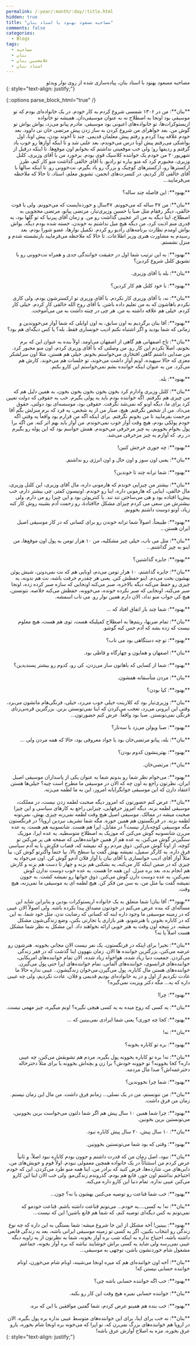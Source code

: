 ```yaml
---
permalink: /:year/:month/:day/:title.html
hidden: true
title: "مصاحبه مسعود بهنود با استاد بنان"
comments: false
categories:
  - Blogs
tags:
  - مصاحبه
  - بنان
  - غلامحسین بنان
  - استاد بنان
---
```


<div dir='rtl' align='right'>
مصاحبه مسعود بهنود با استاد بنان، پیاده‌سازی شده از روی نوار ویدئو
</div>
{: style="text-align: justify;"}
<br>

{::options parse_block_html="true" /}
<div dir='rtl' align='right'>
**بنان**: من در ۱۳۰۶ شمسی شروع کردم به کار خودم. در یک خانواده‌ای بودم که تو موسیقی بود اونجا به اصطلاح نه به عنوان موسیقی‌دان. همیشه تو خانواده اریستوکرات‌ها، تو خانواده‌های اعیونی بود موسیقی. مادرم پیانو می‌زد، یواش یواش تو گوش من. بعد خواهرای من شروع کردن به ساز زدن پیش مرتضی خان نی داوود. بعد خودم علاقه پیدا کردم و رفتم پیش معلمان قدیمی. چند تا آخوند بودن، پیش اونا، اول یواشکی می‌رفتم پیش اونا درس می‌خوندم، بعد علنی شد و تا اینکه آوازها رو خوب یاد گرفتم و ردیفها رو؛ ولی خب موقعیتی نداشتم که بخوانم اون موقع‌ها. تا اینکه درقبل از شهریور۲۰ من خودم یک خواننده کلاسیک قوی بودم. برخورد من با آقای وزیری، کلنل وزیری، مجبورم کرد که منو بیاره تو رادیو. با آقای خالقی گذاشت منو کار کنم، طرز ارکسترها رو، ارکسترهای کوچیک و بزرگ رو یاد بگیرم، نت‌خوونی رو. تا اینکه سالها با آقای خالقی کار کردیم، در کنسرت‌های انجمن، تشویق معلم، استاد، تا حالا که ملاحظه می‌فرمایید...
<br><br>
**بهنود**: این فاصله چند ساله؟
<br><br>
**بنان**: من ۴۷ ساله که می‌خوونم.  ۴۷سال و خورده‌ایست که می‌خوونم. ولی با فوت خالقی، دیگر رفقام مثل صبا یا حسین وزیری‌تبار، مرتضی پیانو، مرتضی محجوبی به اصطلاح، اینا دیگه به من اثر عجیبی گذاشت رو من. و زمان آقای پیرنیا که تو گلها بود، یه قدری منم اذیت کرد، من دیگه هیچ میل نداشتم به خوندن، خسته شده بودم دیگه. یواش یواش اومدم نظارت برنامه‌های رادیو رو کردم. تکمیل نوارها، عضو شورا بودم، بعد رسیدم به مشاورت هنری وزیر اطلاعات. تا حالا که ملاحظه می‌فرمایید بازنشسته شدم و منزل نشستم.
<br><br>
**بهنود**: به این ترتیب شما اول در حقیقت خوانندگی جدی و همراه نت‌خوونی رو با تشویق کلنل شروع کردین؟
<br><br>
**بنان**: بله با آقای وزیری.
<br><br>
**بهنود**: با خود کلنل هم کار کردین؟
<br><br>
**بنان**: نه، با آقای وزیری کار نکردم. با آقای وزیری تو ارکسترشون بودم، ولی کاری نکردم باهاشون که به من تعلیم داده باشن. با آقای روح الله خالقی کار کردم. خیلی کار کردم. خیلی هم علاقه داشته به من. هر چی در چنته داشت به من می‌آموخت.
<br><br>
**بهنود**: آقا بنان برگردیم به اون سابق، به اون اوایلی که شما آواز می‌خووندین و زمانی که شما بودید و اگر اشتباه نکنم ادیب خونساری فقط. بله؟ یا کس دیگه‌ای هم بود؟
<br><br>
**بنان**: تاج اصفهانی هم گاهی از اصفهان می‌اومد. اولاً بنده به عنوان این که برم بخونم، اصلاً نکردم این کار رو. من وصلتی که با آقای وزیری کردم، اون منو مجبور کرد. من صدایی داشتم گاهی افتخاری می‌خواستم بخونم. خیلی هم هستن، مثلا اون سرلشکر معزی که حالا سپهبده، اونم آواز داشت می‌خوند، تو جلسات هم می‌خوند، کارش هم می‌کرد. من به عنوان اینکه خواننده بشم نمی‌خواستم این کارو بکنم.
<br><br>
**بهنود**: بله.
<br><br>
**بنان**: کلنل وزیری وادارم کرد بخون بخون بخون بخون بخون، به همین دلیل هم که من چیزی هم نگرفتم. اگه خواننده بودم باید یه پولی بگیرم. خب یه حقوقی که دولت تعیین کرد برای ما، دیگه اونو که نمی‌شد نگرفت. حقوقی بود، موسسه‌ای بود دولتی، حقوق می‌داد. من از شخص نگرفتم. هیچ، صنار من از یه شخص، یه فرد که برم منزلش بگم آقا مرحمت بفرمایید تا من بخونم نگرفتم. برای اینکه اگه من قرارم بود واقعاً یه وقتی اگه خودم پولکی بودم، هیچ وقت آواز خوب نمی‌خوندم. من آواز باید بهم اثر کنه. من اگه برا پول بخوام بخوونم، یه چیز مزخرفی می‌خوندم. همش حواسم بود که این پوله رو بگیرم در رم. که آوازم یه چیز مزخرفی می‌شد.
<br><br>
**بهنود**: چه جوری خرجش کنین!
<br><br>
**بنان**: یعنی اون سوز و اون حال و اون انرژی رو نداشتم.
<br><br>
**بهنود**: شما ترانه چند تا خوندین؟
<br><br>
**بنان**: بیشتر من چیزایی خوندم که هارمونی داره، مال آقای وزیری، این کلنل وزیری، مال خالقی، اینایی که هارمونی داره، اینا رو خوندم. اونیسون کمتر، چی بیشتر دارم، خب پیش‌پا افتاده بود و هی می‌ساختن تند تند. یا کنترپوئن بود و این چیزا رو من دارم. ولی بیشترش من سعی می کردم چیزای مشکل جاافتادۀ، رو زحمت آدم بشینه روش کار کنه زیاد، اونو دوست داشتم بخوونم.
<br><br>
**بهنود**: طبیعتاً، اصولاً شما ترانه خوندن رو برای کسانی که در کار موسیقی اصیل ایران هستن...
<br><br>
**بنان**: مثل می ناب، خیلی چیز مشکلیه، من ۱۰ هزار تومن به پول اون موقع‌ها، من اینو به چیز گذاشتم...
<br><br>
**بهنود**: جایزه گذاشتین؟
<br><br>
**بنان**: جایزه گذاشتم، ۱۰ هزار تومن می‌دم، اونایی هم که نت نمی‌دونن، شیش پوئن بهشون بخت می‌دم. اینو حفظش کنن. یعنی هر چقدرم خرفت باشه، نت هم ندونه، یه چیزی رو حفظ می‌کنه دیگه بالاخره، صبر می‌کنه اونجایی که سازه صبر کرده زده، اونجا صبر می‌کنه، اونجایی که صبر نکرده خونده، می‌خوونه، حفظش می‌کنه خلاصه. نتونستن، هیچ کی جواب منو نداد، الان دارم همین نوار رو. می ناب اسمشه.
<br><br>
**بهنود**: شما چند بار اتفاق افتاد که ...
<br><br>
**بنان**: تمام ضربها، ریتم‌ها به اصطلاح کمپلیکه هست، توی هم هست، هیچ معلوم نیست که زده بشه که آدم حس کنه گوشو.
<br><br>
**بهنود**: تو چه دستگاهی بود می ناب؟
<br><br>
**بنان**: اصفهان و همایون و چهارگاه و قاطی بود.
<br><br>
**بهنود**: شما از کسایی که باهاتون ساز می‌زدن، کی رو، کدوم رو بیشتر پسندیدین؟
<br><br>
**بنان**: مردن متأسفانه همشون.
<br><br>
**بهنود**: کیا بودن؟
<br><br>
**بنان**: وزیری‌تبار بود که کلارینت خیلی خوب می‌زد، خیلی، فرنگی‌هام ماتشون می‌برد، وقتی این ایرونی می‌زد، تعجب می‌کردن که اینا نمی‌تونستن بزنن. بزرگترین قره‌نی‌زنای فرنگی نمی‌تونستن. صبا بود واقعاً. عرض کنم حضورتون...
<br><br>
**بهنود**: صبا ویولن می‌زد یا سه‌تار؟
<br><br>
**بنان**: بله، پیانو مرتضی‌خان بود یا جواد معروفی بود، حالا که همه مردن ولی ...
<br><br>
**بهنود**: بهترینشون کدوم بودن؟
<br><br>
**بنان**: مرتضی‌خان.
<br><br>
**بهنود**: می‌خوام نظر شما رو بدونم شما به عنوان یکی از پاسداران موسیقی اصیل ایران، نظرتون راجع به اون چه که الان در موسیقی ما مطرح است چیه؟ خیلی‌ها هستن اعتقاد دارن که این موسیقی جوانگرایانه امروز، این به ما لطمه می‌زنه.
<br><br>
**بنان**: عرض کنم حضورتون که امروز دیگه صحبت لطمه زدن نیست، در مملکت، موسیقی لطمه بزنه. دیگه امروز حرفهایی، چیزایی راجع به کارهای سیاسی و این چیزا صحبت میشه در ممالک. موسیقی اصیل هیچ وقت لطمه نمی‌زنه چیزی بهش، نمی‌تونه لطمه بزنه. در فرنگستون هم همین جوره. مگه شما تشریف نبردین اروپا؟ در فرنگستون مگه موسیقی کوچه‌بازار نیست؟ در مقابل، اپرا هم هست. شانسونیه هم هست. یه عده می‌رن شانسونیه گوش می‌کنن که موزیک به اصطلاح متوسطیه. یه عده اپرا، موزیک سنگین‌تر گوش می‌کنن. یه عده هم از همین خواننده‌هایی که صفحه هی پر می‌کنن تو کوچه، از اونا گوش می‌کنن. ذوق مردم رو که نمیشه که، قصاب فکرش با یه آدم سیاسی فرق داره. یه کارگر سمپل، نمیشه بهش گفت بیا سطح بالا، بیا حتماً واگنرِتو گوش کن، بیا مثلاً آواز آقای ادیب خوانساری یا آقای بنان یا آواز فلان آدم‌و گوش کن. اون می‌خواد یه چیزی که در ضمن اینکه کار می‌کنه، یه بشکنی هم بزنه و چهار تا دست هم بزنه و کارش هم انجام بده، بعد بره منزل. این همه جا هست. یه عده خوب دوست ندارن گوش نمی‌کنن، یه عده دوست دارن گوش می‌کنن. ذوق جوانها رو نمیشه کشت. به جوون نمیشه گفت بیا مثل من، به سن من فکر کن. هیچ لطمه ای به موسیقی ما نمی‌زنه، هیچ وقت.
<br><br>
**بهنود**: آقا بنان! شما متعلق به یک خانواده اریستوکرات بودین و بنابراین شاید این مسأله‌ای که بنده عرض می‌کنم در خودتون مصداق پیدا نکرده باشه. ولی اصولاً الان عیبی که در زمینه موسیقی ما وجود داره اینه که کسانی که رضایت ندن، مثل خود شما، به این که در کاباره بخونن یا هنرشونو، هنر بازاری یا تجارتی بکنن، وضع زندگی‌شون مشکل میشه. در نتیجه اون وقت یه هنر خوبی ارائه نخواهند داد. این مشکل به نظر شما مشکل هست اصلاً یا نه؟
<br><br>
**بنان**: نخیر! برای اینکه در فرنگستون، یک نفر نیست الان مجانی بخوونه. هنرشون رو عرضه می‌کنن، بزرگترین خواننده ها الان. زمان بتهوون اینا گذشت که در فقر زندگی می‌کردن. جمعیت دنیا زیاد شده، هواخواه زیاد شده، الان تمام خواننده‌های امریکایی، خواننده‌های فرانسوی، خواننده‌های آلمانی، تمام خواننده‌های اپرا حتی پول می‌گیرن. خواننده‌های هستن مال کاباره، پول می‌گیرن.می‌خوان زندگیشون.. عیبی نداره حالا ما عادت نکردیم از اول و در یه خانواده‌ای بودیم قدیمی و فلان، عادت نکردیم، ولی چه عیبی داره که یه... مگه دکتر ویزیت نمی‌گیره؟
<br><br>
**بهنود**: چرا!
<br><br>
**بنان**: یه کسی که روح میده به یه کسی هیچی نگیره؟ اونم میگیره، چیز مهمی نیست.
<br><br>
**بهنود**: کجا چه جوری؟ یعنی شما ایرادی نمی‌بینین که ...
<br><br>
**بنان**: نه!
<br><br>
**بهنود**: بره تو کاباره بخونه؟
<br><br>
**بنان**: نه! بره تو کاباره بخوونه پول بگیره، مردم هم تشویقش می‌کنن، چه عیبی داره؟ کجا بخوونه؟ تو خوونه خودش؟ برا زن و بچه‌اش بخوونه یا برای مثلاً دخترخاله دخترعمه‌اش؟ صدا مال مردمه.
<br><br>
**بهنود**: شما چرا نخووندین؟
<br><br>
**بنان**: من نتونستم، من در یک نسلی... زمانم فرق داشت. من مال این زمان نیستم. زمان من فرق داشت.
<br><br>
**بهنود**: چرا شما همین ۱۰ سال پیش هم اگر شما دلتون می‌خواست برین بخوونین، می‌تونستین برین بخونین.
<br><br>
**بنان**: ۱۰ سال پیش، ۲۰ سال پیش کاباره نبود.
<br><br>
**بهنود**: وقتی که بود شما می‌تونستین بخوونین.
<br><br>
**بنان**: نبود، اصل زمان من که قدرت داشتم و جوون بودم کاباره نبود اصلاً. و ثانیاً عرض کردم من استثنائاً در یک خانواده همچین معمولی نبودم. اولاً قوم و خویش‌های من، دایی‌های من، شازده‌ها، فرض کنید که برادر من، اینا همه منو طرد می‌کردن. این که خودم احتیاجم نداشتم اون جور، قانع هم بودم، گذروندم زندگی‌مو. ولی خب الان اینا این کارو می‌کنن عیبی نداره. تمام دنیا این کارو داره می‌کنه.
<br><br>
**بهنود**: خب شما قناعت رو توصیه می‌کنین بهشون یا نه؟ چون...
<br><br>
**بنان**: نه! به کسی....به خودم... می‌تونم قناعت داشته باشم. قناعت خودمو که نمی‌تونم به کس دیگه‌ای توصیه کنم، که شما هم قانع باشین! این که نیست...
<br><br>
**بهنود**: ببینین! آخه مشکل از این جا شروع میشه: شما بستگی به این داره که چه نوع زندگی رو انتخاب بکنین، اگر یه کسی تو زمینه موسیقی ایرانی باشه، بعد یه زندگی قانعی داشته باشه، احتیاج نداره به اینکه شب بره آواز بخونه، شما به نظرتون از یه زاویه دیگه عیبی نمی‌رسه ولی شاید یه کسی براش خوشایند نباشه که بره آواز بخونه، جماعتم مشغول شام خوردنشون باشن، توجهی به موسیقی...
<br><br>
**بنان**: آخه اون خواننده‌ای هم که میره اونجا می‌شینه، اونام شام می‌خورن، اونام خواننده حسابی نیستن که!
<br><br>
**بهنود**: خب اگه خواننده حسابی باشه چی؟
<br><br>
**بنان**: خواننده حسابی نمیره هیچ وقت این کار رو بکنه.
<br><br>
**بهنود**: خب بنده هم همینو عرض کردم، شما گفتین موافقین با این که بره.
<br><br>
**بنان**: نه خب برای اینا، برای این خواننده‌های متوسط عیبی نداره بره پول بگیره. الان در اروپا هم خواننده‌های بزرگ نمی‌رن که، تو اپرا که می‌خونه بره اونجا شام بخوره، یارو عرق بخوره، مزه به اصلاح آوازش عرق باشه!
</div>
{: style="text-align: justify;"}